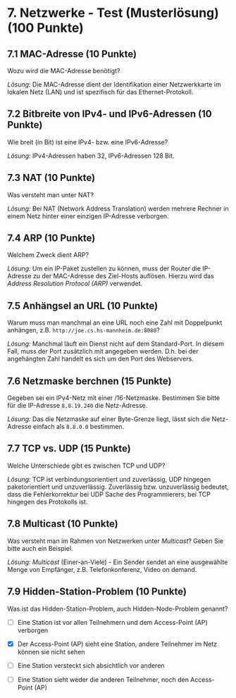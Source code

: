 # 7. Netzwerke - Test (Musterlösung) (100 Punkte)

## 7.1 MAC-Adresse (10 Punkte)
Wozu wird die MAC-Adresse benötigt?

*Lösung:*
Die MAC-Adresse dient der Identifikation einer Netzwerkkarte im lokalen Netz (LAN) und ist spezifisch für das Ethernet-Protokoll.

## 7.2 Bitbreite von IPv4- und IPv6-Adressen (10 Punkte)
Wie breit (in Bit) ist eine IPv4- bzw. eine IPv6-Adresse?

*Lösung:*
IPv4-Adressen haben 32, IPv6-Adressen 128 Bit.

## 7.3 NAT (10 Punkte)
Was versteht man unter NAT?

*Lösung:*
Bei NAT (Network Address Translation) werden mehrere Rechner in einem Netz hinter einer einzigen IP-Adresse verborgen.

## 7.4 ARP (10 Punkte)
Welchem Zweck dient ARP?

*Lösung:*
Um ein IP-Paket zustellen zu können, muss der Router die IP-Adresse zu der MAC-Adresse des Ziel-Hosts auflösen. Hierzu wird das *Address Resolution Protocol (ARP)* verwendet.

## 7.5 Anhängsel an URL (10 Punkte)
Warum muss man manchmal an eine URL noch eine Zahl mit Doppelpunkt anhängen, z.B. `http://joe.cs.hs-mannheim.de:8080`?

*Lösung:*
Manchmal läuft ein Dienst nicht auf dem Standard-Port. In diesem Fall, muss der Port zusätzlich mit angegeben werden. D.h. bei der angehängten Zahl handelt es sich um den Port des Webservers.

## 7.6 Netzmaske berchnen (15 Punkte)
Gegeben sei ein IPv4-Netz mit einer /16-Netzmaske. Bestimmen Sie bitte für die IP-Adresse `8.8.19.240` die Netz-Adresse.

*Lösung:*
Das die Netzmaske auf einer Byte-Grenze liegt, lässt sich die Netz-Adresse einfach als `8.8.0.0` bestimmen.

## 7.7 TCP vs. UDP (15 Punkte)
Welche Unterschiede gibt es zwischen TCP und UDP?

*Lösung:*
TCP ist verbindungsorientiert und zuverlässig, UDP hingegen paketorientiert und unzuverlässig. Zuverlässig bzw. unzuverlässig bedeutet, dass die Fehlerkorrektur bei UDP Sache des Programmierers, bei TCP hingegen des Protokolls ist.

## 7.8 Multicast (10 Punkte)
Was versteht man im Rahmen von Netzwerken unter *Multicast*? Geben Sie bitte auch ein Beispiel.

*Lösung:*
*Multicast* (Einer-an-Viele) - Ein Sender sendet an eine ausgewählte Menge von Empfänger, z.B. Telefonkonferenz, Video on demand.

## 7.9 Hidden-Station-Problem (10 Punkte)
Was ist das Hidden-Station-Problem, auch Hidden-Node-Problem genannt?

  * [ ] Eine Station ist vor allen Teilnehmern und dem Access-Point (AP) verborgen
  * [X] Der Access-Point (AP) sieht eine Station, andere Teilnehmer im Netz können sie nicht sehen
  * [ ] Eine Station versteckt sich absichtlich vor anderen
  * [ ] Eine Station sieht weder die anderen Teilnehmer, noch den Access-Point (AP)

